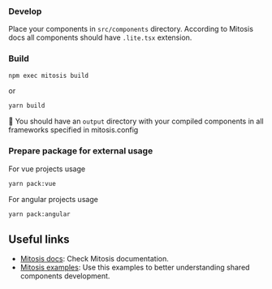 ### Develop

Place your components in `src/components` directory. 
According to Mitosis docs all components should have `.lite.tsx` extension.

### Build

```bash
npm exec mitosis build
```
or
```bash
yarn build
```

🎉 You should have an `output` directory with your compiled components in all frameworks specified in mitosis.config

### Prepare package for external usage

For vue projects usage

```bash
yarn pack:vue
```
For angular projects usage

```bash
yarn pack:angular
```

## Useful links

- [Mitosis docs](https://github.com/BuilderIO/mitosis/tree/main/docs): Check Mitosis documentation.
- [Mitosis examples](https://github.com/BuilderIO/mitosis/tree/main/examples): Use this examples to better understanding shared components development.
